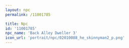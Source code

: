 ```yaml
---
layout: npc
permalink: /11001785

title: Npc
id: '11001785'
npc_name: 'Back Alley Dweller 3'
icon_url: 'portrait/npc/02010088_he_skinnyman2_p.png'
---
```

